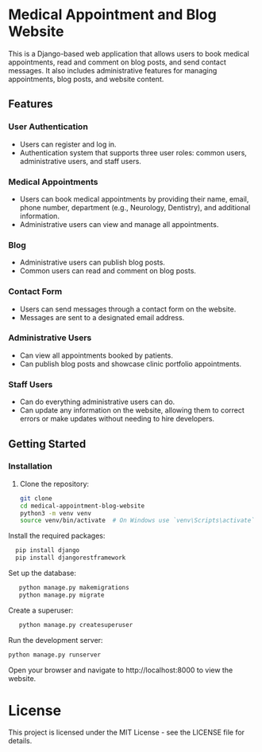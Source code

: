 # Medical Appointment and Blog Website

This is a Django-based web application that allows users to book medical appointments, read and comment on blog posts, and send contact messages. It also includes administrative features for managing appointments, blog posts, and website content.

## Features

### User Authentication
- Users can register and log in.
- Authentication system that supports three user roles: common users, administrative users, and staff users.

### Medical Appointments
- Users can book medical appointments by providing their name, email, phone number, department (e.g., Neurology, Dentistry), and additional information.
- Administrative users can view and manage all appointments.

### Blog
- Administrative users can publish blog posts.
- Common users can read and comment on blog posts.

### Contact Form
- Users can send messages through a contact form on the website.
- Messages are sent to a designated email address.

### Administrative Users
- Can view all appointments booked by patients.
- Can publish blog posts and showcase clinic portfolio appointments.

### Staff Users
- Can do everything administrative users can do.
- Can update any information on the website, allowing them to correct errors or make updates without needing to hire developers.

## Getting Started

### Installation
1. Clone the repository:
   ```sh
   git clone 
   cd medical-appointment-blog-website
   python3 -m venv venv
   source venv/bin/activate  # On Windows use `venv\Scripts\activate`

Install the required packages:
 ```sh
   pip install django
   pip install djangorestframework
```

Set up the database:
```sh
   python manage.py makemigrations
   python manage.py migrate
```
Create a superuser:
```sh
   python manage.py createsuperuser
```

Run the development server:
```sh
python manage.py runserver
```
Open your browser and navigate to http://localhost:8000 to view the website.

# License
This project is licensed under the MIT License - see the LICENSE file for details.

